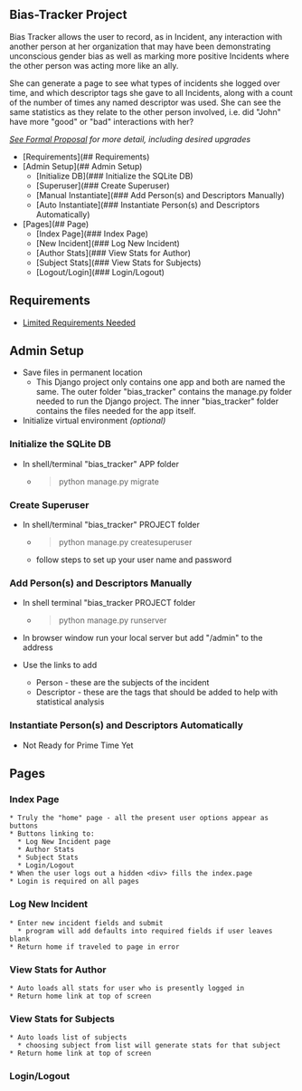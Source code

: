 ## Bias-Tracker Project

  Bias Tracker allows the user to record, as in Incident, any interaction with another person at her organization that may have been demonstrating unconscious gender bias as well as marking more positive Incidents where the other person was acting more like an ally.  

  She can generate a page to see what types of incidents she logged over time, and which descriptor tags she gave to all Incidents, along with a count of the number of times any named descriptor was used.  She can see the same statistics as they relate to the other person involved, i.e. did "John" have more "good" or "bad" interactions with her?

  *[See Formal Proposal](Proposal_formal.md) for more detail, including desired upgrades*


  * [Requirements](## Requirements)
  * [Admin Setup](## Admin Setup)
    * [Initialize DB](### Initialize the SQLite DB)
    * [Superuser](### Create Superuser)
    * [Manual Instantiate](### Add Person(s) and Descriptors Manually)
    * [Auto Instantiate](### Instantiate Person(s) and Descriptors Automatically)
  * [Pages](## Page)
    * [Index Page](### Index Page)
    * [New Incident](### Log New Incident)
    * [Author Stats](### View Stats for Author)
    * [Subject Stats](### View Stats for Subjects)
    * [Logout/Login](### Login/Logout)

  ## Requirements

  * [Limited Requirements Needed](requirements.txt)

  ## Admin Setup

  * Save files in permanent location
    * This Django project only contains one app and both are named the same.  The
    outer folder "bias_tracker" contains the manage.py folder needed to run the
    Django project.  The inner "bias_tracker" folder contains the files needed for
    the app itself.
  * Initialize virtual environment *(optional)*

  ### Initialize the SQLite DB

  * In shell/terminal "bias_tracker" APP folder
    * > python manage.py migrate

  ### Create Superuser
  * In shell/terminal "bias_tracker" PROJECT folder
    * > python manage.py createsuperuser
    * follow steps to set up your user name and password

  ### Add Person(s) and Descriptors Manually
  * In shell terminal "bias_tracker PROJECT folder
    * > python manage.py runserver

  * In browser window run your local server but add "/admin" to the address
  * Use the links to add
    * Person - these are the subjects of the incident
    * Descriptor - these are the tags that should be added to help with statistical analysis

  ### Instantiate Person(s) and Descriptors Automatically
  * Not Ready for Prime Time Yet

  ## Pages

  ### Index Page
    * Truly the "home" page - all the present user options appear as buttons
    * Buttons linking to:
      * Log New Incident page
      * Author Stats
      * Subject Stats
      * Login/Logout
    * When the user logs out a hidden <div> fills the index.page
    * Login is required on all pages

  ### Log New Incident
    * Enter new incident fields and submit
      * program will add defaults into required fields if user leaves blank
    * Return home if traveled to page in error

  ### View Stats for Author
    * Auto loads all stats for user who is presently logged in
    * Return home link at top of screen

  ### View Stats for Subjects
    * Auto loads list of subjects
      * choosing subject from list will generate stats for that subject
    * Return home link at top of screen

  ### Login/Logout
